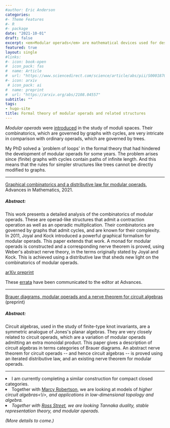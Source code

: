 ```yaml
---
#author: Eric Anderson
categories:
#- Theme Features
#- R
#- package
date: "2021-10-01"
draft: false
excerpt: <em>Modular operads</em> are mathematical devices used for describing local-to-global features of <em>higher genus</em> (algebraic) structures. I develop graphical machinery for working with (higher) modular operads and similar structures, and study the role of cycles in their complexity. 
featured: true
layout: single
#links:
#- icon: book-open
#  icon_pack: fas
#  name: Article
#  url: "https://www.sciencedirect.com/science/article/abs/pii/S0001870821004503"
#- icon: arxiv
 # icon_pack: ai
#  name: preprint
#  url: "https://arxiv.org/abs/2108.04557"
subtitle: ""
tags:
- hugo-site
title: Formal theory of modular operads and related structures
---
```


  _Modular operads_ were [introduced](https://link.springer.com/article/10.1023/A:1000245600345) in the study of moduli spaces. Their combinatorics, which are governed by graphs with cycles, are very intricate in comparison with ordinary operads, which are governed by trees. 

My PhD solved a `problem of loops' in the formal theory that had hindered the development of modular operads for some years. The problem arises since (finite) graphs with cycles contain paths of infinite length. And this means that the rules for simpler structures like trees cannot be directly modified to graphs. 


----

<a href="https://www.sciencedirect.com/science/article/pii/S0001870821004503">Graphical combinatorics and a distributive law for modular operads</a>, Advances in Mathematics, 2021. 
<h5> Abstract: </h5>
  This work presents a detailed analysis of the combinatorics of modular operads. These are operad-like structures that admit a contraction operation as well as an operadic multiplication. Their combinatorics are governed by graphs that admit cycles, and are known for their complexity. In 2011, Joyal and Kock introduced a powerful graphical formalism for modular operads. This paper extends that work. A monad for modular operads is constructed and a corresponding nerve theorem is proved, using Weber's abstract nerve theory, in the terms originally stated by Joyal and Kock. This is achieved using a distributive law that sheds new light on the combinatorics of modular operads. 
  

  
  <a href="https://arxiv.org/abs/1911.05914">arXiv preprint</a>
  

These <a href="errata.pdf">errata</a> have been communicated to the editor at Advances.

  

  
-----  
  
<a href="https://arxiv.org/abs/2108.04557">Brauer diagrams, modular operads and a nerve theorem for circuit algebras</a> (preprint)

<h5> Abstract: </h5>
Circuit algebras, used in the study of finite-type knot invariants, are a symmetric analogue of Jones's planar algebras. They are very closely related to circuit operads, which are a variation of modular operads admitting an extra monoidal product. This paper gives a description of circuit algebras in terms categories of Brauer diagrams. An abstract nerve theorem for circuit operads -- and hence circuit algebras -- is proved using an iterated distributive law, and an existing nerve theorem for modular operads. 



-----

<li>I am currently completing a similar construction for compact closed categories.</li>

<li>Together with <a href="http://www.marcyrobertson.com/">Marcy Robertson</a>, we are looking at models of <i>higher circuit algebras<\i>, and applications in low-dimensional topology and algebra.</li>


<li>Together with <a href="http://science.mq.edu.au/~street/">Ross Street</a>, we are looking <i>Tannaka duality</i>, <i>stable representation theory</i>, and modular operads.</li>

(More details to come.)
      
